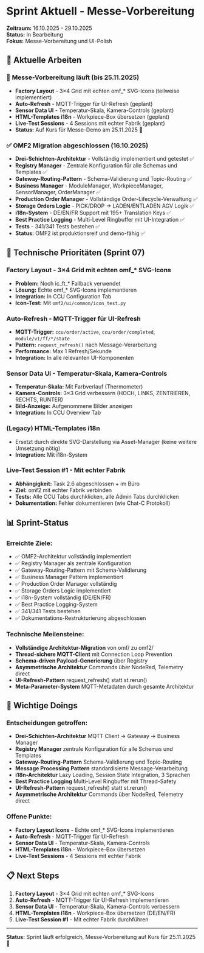 # Sprint Aktuell - Messe-Vorbereitung

**Zeitraum:** 16.10.2025 - 29.10.2025  
**Status:** In Bearbeitung  
**Fokus:** Messe-Vorbereitung und UI-Polish

## 🎯 Aktuelle Arbeiten

### 🎯 **Messe-Vorbereitung läuft** (bis 25.11.2025)
- **Factory Layout** - 3×4 Grid mit echten omf_* SVG-Icons (teilweise implementiert)
- **Auto-Refresh** - MQTT-Trigger für UI-Refresh (geplant)
- **Sensor Data UI** - Temperatur-Skala, Kamera-Controls (geplant)
- **HTML-Templates i18n** - Workpiece-Box übersetzen (geplant)
- **Live-Test Sessions** - 4 Sessions mit echter Fabrik (geplant)
- **Status:** Auf Kurs für Messe-Demo am 25.11.2025 🎯

### ✅ **OMF2 Migration abgeschlossen** (16.10.2025)
- **Drei-Schichten-Architektur** - Vollständig implementiert und getestet ✅
- **Registry Manager** - Zentrale Konfiguration für alle Schemas und Templates ✅
- **Gateway-Routing-Pattern** - Schema-Validierung und Topic-Routing ✅
- **Business Manager** - ModuleManager, WorkpieceManager, SensorManager, OrderManager ✅
- **Production Order Manager** - Vollständige Order-Lifecycle-Verwaltung ✅
- **Storage Orders Logic** - PICK/DROP → LADEN/ENTLADEN AGV Logik ✅
- **i18n-System** - DE/EN/FR Support mit 195+ Translation Keys ✅
- **Best Practice Logging** - Multi-Level Ringbuffer mit UI-Integration ✅
- **Tests** - 341/341 Tests bestehen ✅
- **Status:** OMF2 ist produktionsreif und demo-fähig ✅

## 🔧 Technische Prioritäten (Sprint 07)

### **Factory Layout** - 3×4 Grid mit echten omf_* SVG-Icons
- **Problem:** Noch ic_ft_* Fallback verwendet
- **Lösung:** Echte omf_* SVG-Icons implementieren
- **Integration:** In CCU Configuration Tab
- **Icon-Test:** Mit `omf2/ui/common/icon_test.py`

### **Auto-Refresh** - MQTT-Trigger für UI-Refresh
- **MQTT-Trigger:** `ccu/order/active`, `ccu/order/completed`, `module/v1/ff/*/state`
- **Pattern:** `request_refresh()` nach Message-Verarbeitung
- **Performance:** Max 1 Refresh/Sekunde
- **Integration:** In alle relevanten UI-Komponenten

### **Sensor Data UI** - Temperatur-Skala, Kamera-Controls
- **Temperatur-Skala:** Mit Farbverlauf (Thermometer)
- **Kamera-Controls:** 3×3 Grid verbessern (HOCH, LINKS, ZENTRIEREN, RECHTS, RUNTER)
- **Bild-Anzeige:** Aufgenommene Bilder anzeigen
- **Integration:** In CCU Overview Tab

### (Legacy) HTML-Templates i18n
- Ersetzt durch direkte SVG-Darstellung via Asset-Manager (keine weitere Umsetzung nötig)
- **Integration:** Mit i18n-System

### **Live-Test Session #1** - Mit echter Fabrik
- **Abhängigkeit:** Task 2.6 abgeschlossen + im Büro
- **Ziel:** omf2 mit echter Fabrik verbinden
- **Tests:** Alle CCU Tabs durchklicken, alle Admin Tabs durchklicken
- **Dokumentation:** Fehler dokumentieren (wie Chat-C Protokoll)

## 📊 Sprint-Status

### **Erreichte Ziele:**
- ✅ OMF2-Architektur vollständig implementiert
- ✅ Registry Manager als zentrale Konfiguration
- ✅ Gateway-Routing-Pattern mit Schema-Validierung
- ✅ Business Manager Pattern implementiert
- ✅ Production Order Manager vollständig
- ✅ Storage Orders Logic implementiert
- ✅ i18n-System vollständig (DE/EN/FR)
- ✅ Best Practice Logging-System
- ✅ 341/341 Tests bestehen
- ✅ Dokumentations-Restrukturierung abgeschlossen

### **Technische Meilensteine:**
- **Vollständige Architektur-Migration** von omf/ zu omf2/
- **Thread-sichere MQTT-Client** mit Connection Loop Prevention
- **Schema-driven Payload-Generierung** über Registry
- **Asymmetrische Architektur** Commands über NodeRed, Telemetry direct
- **UI-Refresh-Pattern** request_refresh() statt st.rerun()
- **Meta-Parameter-System** MQTT-Metadaten durch gesamte Architektur

## 🎯 Wichtige Doings

### **Entscheidungen getroffen:**
- **Drei-Schichten-Architektur** MQTT Client → Gateway → Business Manager
- **Registry Manager** zentrale Konfiguration für alle Schemas und Templates
- **Gateway-Routing-Pattern** Schema-Validierung und Topic-Routing
- **Message Processing Pattern** standardisierte Message-Verarbeitung
- **i18n-Architektur** Lazy Loading, Session State Integration, 3 Sprachen
- **Best Practice Logging** Multi-Level Ringbuffer mit Thread-Safety
- **UI-Refresh-Pattern** request_refresh() statt st.rerun()
- **Asymmetrische Architektur** Commands über NodeRed, Telemetry direct

### **Offene Punkte:**
- **Factory Layout Icons** - Echte omf_* SVG-Icons implementieren
- **Auto-Refresh** - MQTT-Trigger für UI-Refresh
- **Sensor Data UI** - Temperatur-Skala, Kamera-Controls
- **HTML-Templates i18n** - Workpiece-Box übersetzen
- **Live-Test Sessions** - 4 Sessions mit echter Fabrik

## 📋 Next Steps

1. **Factory Layout** - 3×4 Grid mit echten omf_* SVG-Icons
2. **Auto-Refresh** - MQTT-Trigger für UI-Refresh implementieren
3. **Sensor Data UI** - Temperatur-Skala, Kamera-Controls verbessern
4. **HTML-Templates i18n** - Workpiece-Box übersetzen (DE/EN/FR)
5. **Live-Test Session #1** - Mit echter Fabrik durchführen

---

**Status:** Sprint läuft erfolgreich, Messe-Vorbereitung auf Kurs für 25.11.2025 🎯